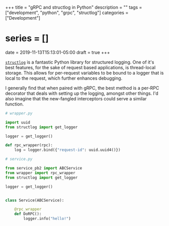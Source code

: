 +++
title = "gRPC and structlog in Python"
description = ""
tags = ["development", "python", "grpc", "structlog"]
categories = ["Development"]
# series = []
date = 2019-11-13T15:13:01-05:00
draft = true
+++

[`structlog`](https://github.com/hynek/structlog) is a fantastic Python library for structured logging.
One of it's best features, for the sake of request based applications, is thread-local storage.
This allows for per-request variables to be bound to a logger that is local to the request, which further enhances debugging.

I generally find that when paired with gRPC, the best method is a per-RPC decorator that deals with setting up the logging, amongst other things.
I'd also imagine that the new-fangled interceptors could serve a similar function.

```python
# wrapper.py

import uuid
from structlog import get_logger

logger = get_logger()

def rpc_wrapper(rpc):
    log = logger.bind({"request-id": uuid.uuid4()})
```

```python
# service.py

from service_pb2 import ABCService
from wrapper import rpc_wrapper
from structlog import get_logger

logger = get_logger()


class Service(ABCService):

    @rpc_wrapper
    def DoRPC():
        logger.info("hello!")
```
